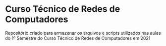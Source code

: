 # Curso Técnico de Redes de Computadores
Repositório criado para armazenar os arquivos e scripts utilizados nas aulas do 1º Semestre do Curso Técnico de Redes de Computadores em 2021
